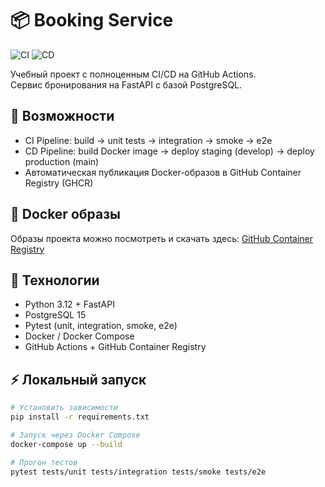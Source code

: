 # 📦 Booking Service

![CI](https://github.com/niiksolo/github-actions-docker-pipeline/actions/workflows/ci.yml/badge.svg)
![CD](https://github.com/niiksolo/github-actions-docker-pipeline/actions/workflows/cd.yml/badge.svg)

Учебный проект с полноценным CI/CD на GitHub Actions.  
Сервис бронирования на FastAPI с базой PostgreSQL.  

## 🔧 Возможности
- CI Pipeline: build → unit tests → integration → smoke → e2e
- CD Pipeline: build Docker image → deploy staging (develop) → deploy production (main)
- Автоматическая публикация Docker-образов в GitHub Container Registry (GHCR)

## 🐳 Docker образы
Образы проекта можно посмотреть и скачать здесь: [GitHub Container Registry](https://github.com/niiksolo/github-actions-docker-pipeline/pkgs/container/github-actions-docker-pipeline)

## 🚀 Технологии
- Python 3.12 + FastAPI
- PostgreSQL 15
- Pytest (unit, integration, smoke, e2e)
- Docker / Docker Compose
- GitHub Actions + GitHub Container Registry

## ⚡ Локальный запуск
```bash
# Установить зависимости
pip install -r requirements.txt

# Запуск через Docker Compose
docker-compose up --build

# Прогон тестов
pytest tests/unit tests/integration tests/smoke tests/e2e
